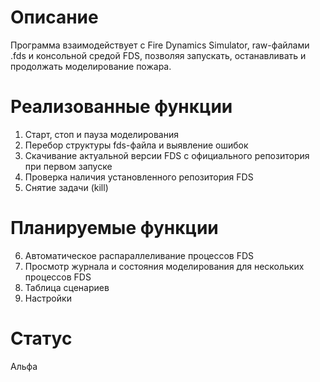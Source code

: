 # Описание
Программа взаимодействует с Fire Dynamics Simulator, raw-файлами .fds и консольной средой FDS, позволяя запускать, останавливать и продолжать моделирование пожара.

# Реализованные функции
1. Старт, стоп и пауза моделирования
2. Перебор структуры fds-файла и выявление ошибок
3. Скачивание актуальной версии FDS с официального репозитория при первом запуске
4. Проверка наличия установленного репозитория FDS
5. Снятие задачи (kill)

# Планируемые функции
6. Автоматическое распараллеливание процессов FDS
7. Просмотр журнала и состояния моделирования для нескольких процессов FDS
8. Таблица сценариев
9. Настройки

# Статус
Альфа
